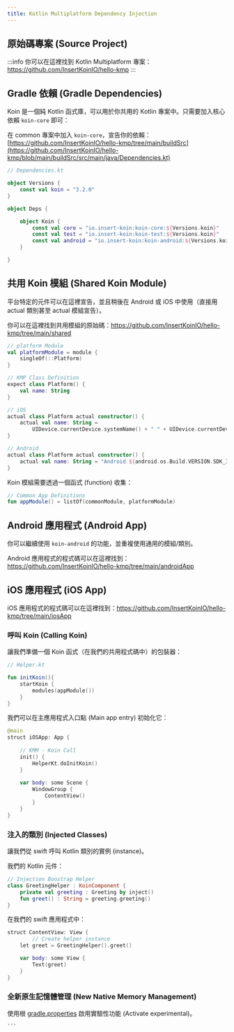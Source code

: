 ```yaml
---
title: Kotlin Multiplatform Dependency Injection
---
```

## 原始碼專案 (Source Project)

:::info
你可以在這裡找到 Kotlin Multiplatform 專案：https://github.com/InsertKoinIO/hello-kmp
:::

## Gradle 依賴 (Gradle Dependencies)

Koin 是一個純 Kotlin 函式庫，可以用於你共用的 Kotlin 專案中。只需要加入核心依賴 `koin-core` 即可：

在 common 專案中加入 `koin-core`，宣告你的依賴：[https://github.com/InsertKoinIO/hello-kmp/tree/main/buildSrc](https://github.com/InsertKoinIO/hello-kmp/blob/main/buildSrc/src/main/java/Dependencies.kt)

```kotlin
// Dependencies.kt

object Versions {
    const val koin = "3.2.0"
}

object Deps {

    object Koin {
        const val core = "io.insert-koin:koin-core:${Versions.koin}"
        const val test = "io.insert-koin:koin-test:${Versions.koin}"
        const val android = "io.insert-koin:koin-android:${Versions.koin}"
    }

}
```

## 共用 Koin 模組 (Shared Koin Module)

平台特定的元件可以在這裡宣告，並且稍後在 Android 或 iOS 中使用（直接用 actual 類別甚至 actual 模組宣告）。

你可以在這裡找到共用模組的原始碼：https://github.com/InsertKoinIO/hello-kmp/tree/main/shared

```kotlin
// platform Module
val platformModule = module {
    singleOf(::Platform)
}

// KMP Class Definition
expect class Platform() {
    val name: String
}

// iOS
actual class Platform actual constructor() {
    actual val name: String =
        UIDevice.currentDevice.systemName() + " " + UIDevice.currentDevice.systemVersion
}

// Android
actual class Platform actual constructor() {
    actual val name: String = "Android ${android.os.Build.VERSION.SDK_INT}"
}
```

Koin 模組需要透過一個函式 (function) 收集：

```kotlin
// Common App Definitions
fun appModule() = listOf(commonModule, platformModule)
```

## Android 應用程式 (Android App)

你可以繼續使用 `koin-android` 的功能，並重複使用通用的模組/類別。

Android 應用程式的程式碼可以在這裡找到：https://github.com/InsertKoinIO/hello-kmp/tree/main/androidApp

## iOS 應用程式 (iOS App)

iOS 應用程式的程式碼可以在這裡找到：https://github.com/InsertKoinIO/hello-kmp/tree/main/iosApp

### 呼叫 Koin (Calling Koin)

讓我們準備一個 Koin 函式（在我們的共用程式碼中）的包裝器：

```kotlin
// Helper.kt

fun initKoin(){
    startKoin {
        modules(appModule())
    }
}
```

我們可以在主應用程式入口點 (Main app entry) 初始化它：

```kotlin
@main
struct iOSApp: App {
    
    // KMM - Koin Call
    init() {
        HelperKt.doInitKoin()
    }
    
    var body: some Scene {
        WindowGroup {
            ContentView()
        }
    }
}
```

### 注入的類別 (Injected Classes)

讓我們從 swift 呼叫 Kotlin 類別的實例 (instance)。

我們的 Kotlin 元件：

```kotlin
// Injection Boostrap Helper
class GreetingHelper : KoinComponent {
    private val greeting : Greeting by inject()
    fun greet() : String = greeting.greeting()
}
```

在我們的 swift 應用程式中：

```kotlin
struct ContentView: View {
        // Create helper instance
    let greet = GreetingHelper().greet()

    var body: some View {
        Text(greet)
    }
}
```

### 全新原生記憶體管理 (New Native Memory Management)

使用根 [gradle.properties](https://kotlinlang.org/docs/native-memory-manager.html) 啟用實驗性功能 (Activate experimental)。

    ```
    